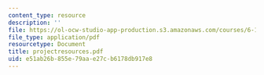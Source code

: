```yaml
---
content_type: resource
description: ''
file: https://ol-ocw-studio-app-production.s3.amazonaws.com/courses/6-111-introductory-digital-systems-laboratory-spring-2006/e51ab26b855e79aae27cb6178db917e8_projectresources.pdf
file_type: application/pdf
resourcetype: Document
title: projectresources.pdf
uid: e51ab26b-855e-79aa-e27c-b6178db917e8
---
```

